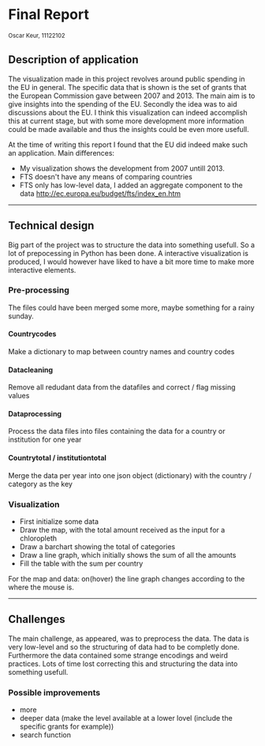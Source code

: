 # Final Report 
<sub>Oscar Keur, 11122102</sub>

## Description of application
The visualization made in this project revolves around public spending in the EU in general. The specific data that is shown is the set of
grants that the European Commission gave between 2007 and 2013. The main aim is to give insights into the spending of the EU. Secondly the idea was to aid discussions about the EU.
I think this visualization can indeed accomplish this at current stage, but with some more development more information could be made available and thus the insights could be even more usefull.


At the time of writing this report I found that the EU did indeed make such an application. Main differences: 
- My visualization shows the development from 2007 untill 2013.
- FTS doesn't have any means of comparing countries
- FTS only has low-level data, I added an aggregate component to the data
http://ec.europa.eu/budget/fts/index_en.htm

-----
## Technical design
Big part of the project was to structure the data into something usefull. So a lot of prepocessing in Python has been done. A interactive visualization is produced, I would however have liked to have a bit more time to make more interactive elements.

### Pre-processing
The files could have been merged some more, maybe something for a rainy sunday.

#### Countrycodes 
Make a dictionary to map between country names and country codes

#### Datacleaning
Remove all redudant data from the datafiles and correct / flag missing values

#### Dataprocessing
Process the data files into files containing the data for a country or institution for one year

#### Countrytotal / institutiontotal
Merge the data per year into one json object (dictionary) with the country / category as the key

### Visualization
- First initialize some data
- Draw the map, with the total amount received as the input for a chloropleth
- Draw a barchart showing the total of categories
- Draw a line graph, which initially shows the sum of all the amounts
- Fill the table with the sum per country

For the map and data: on(hover) the line graph changes according to the where the mouse is.

-----
## Challenges
The main challenge, as appeared, was to preprocess the data. The data is very low-level and so the structuring of data had to be completly done. Furthermore the data contained some strange encodings and weird practices.
Lots of time lost correcting this and structuring the data into something usefull.

### Possible improvements
 - more
 - deeper data (make the level available at a lower lovel (include the specific grants for example))
 - search function